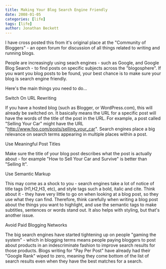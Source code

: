 ```yaml
---
title: Making Your Blog Search Engine Friendly
date: 2008-01-05
categories: [life]
tags: [life]
author: Jonathan Beckett
---
```


I have cross posted this from it's original place at the "Community of Bloggers" - an open forum for discussion of all things related to writing and running blogs.

People are increasingly using seach engines - such as Google, and Google Blog Search - to find posts on specific subjects across the "blogosphere". If you want you blog posts to be found, your best chance is to make sure your blog is search engine friendly.

Here's the main things you need to do...

Switch On URL Rewriting

If you have a hosted blog (such as Blogger, or WordPress.com), this will already be switched on. It basically means the URL for a specific post will have the words of the title of the post in the URL. For example, a post called "Selling Your Car" might have the URL "http://www.foo.com/posts/selling_your_car". Search engines place a big relevance on search terms appearing in multiple places within a post.

Use Meaningful Post Titles

Make sure the title of your blog post describes what the post is actually about - for example "How to Sell Your Car and Survive" is better than "Selling It".

Use Semantic Markup

This may come as a shock to you - search engines take a lot of notice of title tags (H1,H2,H3, etc), and style tags such a bold, italic and cite. Think about it - they have very little to go on when looking at a blog post, so they use what they can find. Therefore, think carefully when writing a blog post about the things you want to highlight, and use the semantic tags to make subtitles, sentences or words stand out. It also helps with styling, but that's another issue.

Avoid Paid Blogging Networks

The big search engines have started tightening up on people "gaming the system" - which in blogging terms means people paying bloggers to post about products in an indescriminate fashion to improve search results for those products. Blogs writing for "Pay Per Post" have already had their "Google Rank" wiped to zero, meaning they come bottom of the list of search results even when they have the best matches for a search.